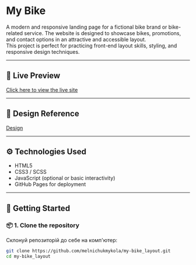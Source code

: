 # My Bike

A modern and responsive landing page for a fictional bike brand or bike-related service. The website is designed to showcase bikes, promotions, and contact options in an attractive and accessible layout.  
This project is perfect for practicing front-end layout skills, styling, and responsive design techniques.

---

## 🔗 Live Preview

[Click here to view the live site](https://melnichukmykola.github.io/my-bike_layout)

---

## 🎨 Design Reference

[Design](https://www.figma.com/design/NZQAIydtHo5QkINyGLHNcq/BIKE-New-Version?node-id=0-1&p=f&t=h1O7VJ3bON6ckNJZ-0)

---

## ⚙️ Technologies Used

- HTML5  
- CSS3 / SCSS  
- JavaScript (optional or basic interactivity)  
- GitHub Pages for deployment 

---

## 🚀 Getting Started

### 📦 1. Clone the repository

Склонуй репозиторій до себе на комп'ютер:

```bash
git clone https://github.com/melnichukmykola/my-bike_layout.git
cd my-bike_layout
